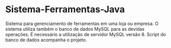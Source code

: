 # Sistema-Ferramentas-Java
Sistema para gerenciamento de ferramentas em uma loja ou empresa.
O sistema utiliza também o banco de dados MySQL para as devidas operações.
É necessário a utilização de servidor MySQL versão 8.
Script do banco de dados acompanha o projeto.
